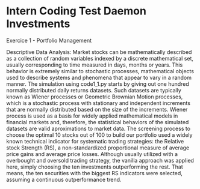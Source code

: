 # Intern Coding Test Daemon Investments
 Exercice 1 - Portfolio Management

Descriptive Data Analysis:
 Market stocks can be mathematically described as a collection of random variables indexed by a discrete mathematical set, usually corresponding to time measured in days, months or years. This behavior is extremely similar to stochastic processes, mathematical objects used to describe systems and phenomena that appear to vary in a random manner.
 The simulation using code1_1.py starts by giving out one hundred normally distributed daily returns datasets. Such datasets are typically known as Wiener processes or Geometric Brownian Motion processes, which is a stochastic process with stationary and independent increments that are normally distributed based on the size of the increments. Wiener process is used as a basis for widely applied mathematical models in financial markets and, therefore, the statistical behaviors of the simulated datasets are valid aproximations to market data.
 The screening process to choose the optimal 10 stocks out of 100 to build our portfolio used a widely known technical indicator for systematic trading strategies: the Relative stock Strength (RS), a non-standardized proportional measure of average price gains and average price losses. Although usually utilized with a overbought and oversold trading strategy, the vanilla approach was applied here, simply choosing the ten investments outperforming the rest. That means, the ten securities with the biggest RS indicators were selected, assuming a continuous outperformance trend.
